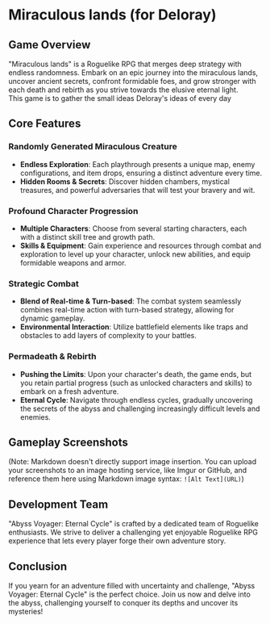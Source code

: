 # Miraculous lands (for Deloray)  
  
## Game Overview  
  
"Miraculous lands" is a Roguelike RPG that merges deep strategy with endless randomness. Embark on an epic journey into the miraculous lands, uncover ancient secrets, confront formidable foes, and grow stronger with each death and rebirth as you strive towards the elusive eternal light.  
This game is to gather the small ideas Deloray's ideas of every day
  
## Core Features  
  
### Randomly Generated Miraculous Creature   
  
- **Endless Exploration**: Each playthrough presents a unique map, enemy configurations, and item drops, ensuring a distinct adventure every time.  
- **Hidden Rooms & Secrets**: Discover hidden chambers, mystical treasures, and powerful adversaries that will test your bravery and wit.  
  
### Profound Character Progression  
  
- **Multiple Characters**: Choose from several starting characters, each with a distinct skill tree and growth path.  
- **Skills & Equipment**: Gain experience and resources through combat and exploration to level up your character, unlock new abilities, and equip formidable weapons and armor.  
  
### Strategic Combat  
  
- **Blend of Real-time & Turn-based**: The combat system seamlessly combines real-time action with turn-based strategy, allowing for dynamic gameplay.  
- **Environmental Interaction**: Utilize battlefield elements like traps and obstacles to add layers of complexity to your battles.  
  
### Permadeath & Rebirth  
  
- **Pushing the Limits**: Upon your character's death, the game ends, but you retain partial progress (such as unlocked characters and skills) to embark on a fresh adventure.  
- **Eternal Cycle**: Navigate through endless cycles, gradually uncovering the secrets of the abyss and challenging increasingly difficult levels and enemies.  
  
## Gameplay Screenshots  
  
(Note: Markdown doesn't directly support image insertion. You can upload your screenshots to an image hosting service, like Imgur or GitHub, and reference them here using Markdown image syntax: `![Alt Text](URL)`)  
  
## Development Team  
  
"Abyss Voyager: Eternal Cycle" is crafted by a dedicated team of Roguelike enthusiasts. We strive to deliver a challenging yet enjoyable Roguelike RPG experience that lets every player forge their own adventure story.  
  
## Conclusion  
  
If you yearn for an adventure filled with uncertainty and challenge, "Abyss Voyager: Eternal Cycle" is the perfect choice. Join us now and delve into the abyss, challenging yourself to conquer its depths and uncover its mysteries!
